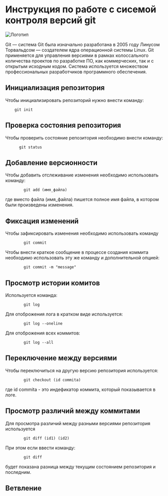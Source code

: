 # Инструкция по работе с сисемой контроля версий git

![Логотип](git.png)

Git — система Git была изначально разработана в 2005 году Линусом Торвальдсом — создателем ядра операционной системы Linux. Git применяется для управления версиями в рамках колоссального количества проектов по разработке ПО, как коммерческих, так и с открытым исходным кодом. Система используется множеством профессиональных разработчиков программного обеспечения.

## Инициализация репозитория

Чтобы инициализировать репозиторий нужно внести команду:

        git init

 ## Проверка состояния репозитория

Чтобы проверить состояние репозитория необходимо внести команду:

          git status


## Добавление версионности 

Чтобы добавить отслеживание изменения необходимо использовать команду:

            git add (имя_файла)

где вместо файла (имя_файла) пишется полное имя файла, в котором были произведены изменения.

## Фиксация изменений

Чтобы зафиксировать изменения необходимо использовать команду 

            git commit

Чтобы внести краткое сообщение в процессе создания коммита необходимо использовать эту же команду и дополнительной опцией:

            git commit -m "message"

## Просмотр истории комитов

Используется команда:

            git log

Для отоброжения лога в кратком виде используется:

            git log --oneline

Для отоброжения всех коммитов:

            git log --all

## Переключение между версиями

Чтобы переключиться на другую версию репозитория используется:

            git checkout (id commita)

где id commita - это индефикатор коммита, который показывается в логе.

## Просмотр различий между коммитами

Для просмотра различий между разными версиями репозитория используется 

            git diff (id1) (id2)

При этом если ввести команду:

            git diff

будет показана разница между текущим состоянием репозитория и последним.

## Ветвление

